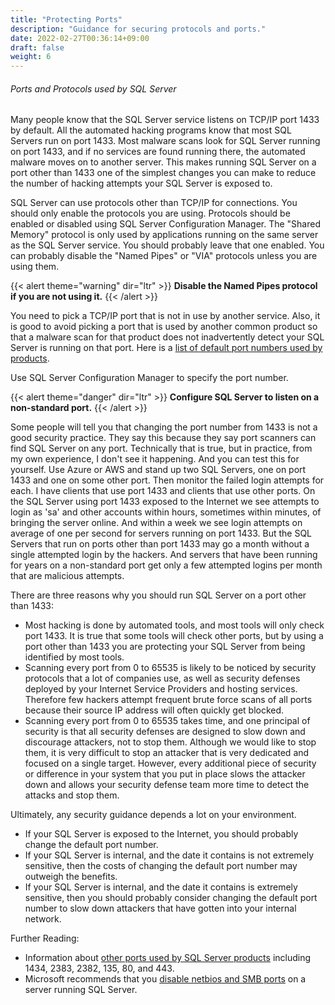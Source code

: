 ```yaml
---
title: "Protecting Ports"
description: "Guidance for securing protocols and ports."
date: 2022-02-27T00:36:14+09:00
draft: false
weight: 6
---
```


###### Ports and Protocols used by SQL Server

Many people know that the SQL Server service listens on TCP/IP port 1433 by default.  All the automated hacking programs know that most SQL Servers run on port 1433.  Most malware scans look for SQL Server running on port 1433, and if no services are found running there, the automated malware moves on to another server.  This makes running SQL Server on a port other than 1433 one of the simplest changes you can make to reduce the number of hacking attempts your SQL Server is exposed to.

SQL Server can use protocols other than TCP/IP for connections.  You should only enable the protocols you are using.  Protocols should be enabled or disabled using SQL Server Configuration Manager.  The "Shared Memory" protocol is only used by applications running on the same server as the SQL Server service.  You should probably leave that one enabled.  You can probably disable the "Named Pipes" or "VIA" protocols unless you are using them.

{{< alert theme="warning" dir="ltr" >}} **Disable the Named Pipes protocol if you are not using it.**
{{< /alert >}}

You need to pick a TCP/IP port that is not in use by another service.  Also, it is good to avoid picking a port that is used by another common product so that a malware scan for that product does not inadvertently detect your SQL Server is running on that port.  Here is a [list of default port numbers used by products](https://en.wikipedia.org/wiki/List_of_TCP_and_UDP_port_numbers).

Use SQL Server Configuration Manager to specify the port number.

{{< alert theme="danger" dir="ltr" >}} **Configure SQL Server to listen on a non-standard port.**
{{< /alert >}}

Some people will tell you that changing the port number from 1433 is not a good security practice.  They say this because they say port scanners can find SQL Server on any port.  Technically that is true, but in practice, from my own experience, I don't see it happening.  And you can test this for yourself.  Use Azure or AWS and stand up two SQL Servers, one on port 1433 and one on some other port.  Then monitor the failed login attempts for each.  I have clients that use port 1433 and clients that use other ports.  On the SQL Server using port 1433 exposed to the Internet we see attempts to login as 'sa' and other accounts within hours, sometimes within minutes, of bringing the server online.  And within a week we see login attempts on average of one per second for servers running on port 1433.  But the SQL Servers that run on ports other than port 1433 may go a month without a single attempted login by the hackers.  And servers that have been running for years on a non-standard port get only a few attempted logins per month that are malicious attempts.

There are three reasons why you should run SQL Server on a port other than 1433:

* Most hacking is done by automated tools, and most tools will only check port 1433.  It is true that some tools will check other ports, but by using a port other than 1433 you are protecting your SQL Server from being identified by most tools.
* Scanning every port from 0 to 65535 is likely to be noticed by security protocols that a lot of companies use, as well as security defenses deployed by your Internet Service Providers and hosting services.  Therefore few hackers attempt frequent brute force scans of all ports because their source IP address will often quickly get blocked.
* Scanning every port from 0 to 65535 takes time, and one principal of security is that all security defenses are designed to slow down and discourage attackers, not to stop them.  Although we would like to stop them, it is very difficult to stop an attacker that is very dedicated and focused on a single target.  However, every additional piece of security or difference in your system that you put in place slows the attacker down and allows your security defense team more time to detect the attacks and stop them.

Ultimately, any security guidance depends a lot on your environment.

* If your SQL Server is exposed to the Internet, you should probably change the default port number.
* If your SQL Server is internal, and the date it contains is not extremely sensitive, then the costs of changing the default port number may outweigh the benefits.
* If your SQL Server is internal, and the date it contains is extremely sensitive, then you should probably consider changing the default port number to slow down attackers that have gotten into your internal network.

Further Reading:

* Information about [other ports used by SQL Server products](https://www.sqlsplus.com/sql-server-ports-tcp-and-udp-ports/) including 1434, 2383, 2382, 135, 80, and 443.
* Microsoft recommends that you [disable netbios and SMB ports](https://docs.microsoft.com/en-us/sql/sql-server/install/security-considerations-for-a-sql-server-installation?view=sql-server-ver15) on a server running SQL Server.